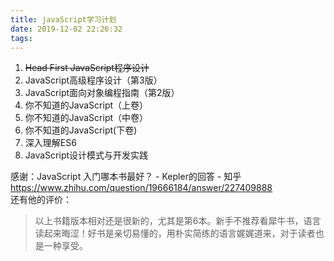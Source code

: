 ```yaml
---
title: javaScript学习计划
date: 2019-12-02 22:26:32
tags:
---
```

1. ~~Head First JavaScript程序设计~~
2. JavaScript高级程序设计（第3版）
3. JavaScript面向对象编程指南（第2版）
4. 你不知道的JavaScript（上卷）
5. 你不知道的JavaScript（中卷）
6. 你不知道的JavaScript(下卷)
7. 深入理解ES6
8. JavaScript设计模式与开发实践

感谢：JavaScript 入门哪本书最好？ - Kepler的回答 - 知乎
https://www.zhihu.com/question/19666184/answer/227409888  
还有他的评价：
> 以上书籍版本相对还是很新的，尤其是第6本。新手不推荐看犀牛书，语言读起来晦涩！好书是亲切易懂的，用朴实简练的语言娓娓道来，对于读者也是一种享受。
